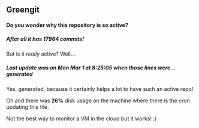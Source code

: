 ## Greengit

#### Do you wonder why this repository is so active?

##### After all it has 17964 commits!

But is it *really* active? Well...

##### Last update was on Mon Mar 1 at 8:25:05 when those lines were... generated

Yes, generated, because it certainly helps a lot to have such an active repo!

Oh and there was **26%** disk usage on the machine
where there is the cron updating this file.

Not the best way to monitor a VM in the cloud but it works! :)
